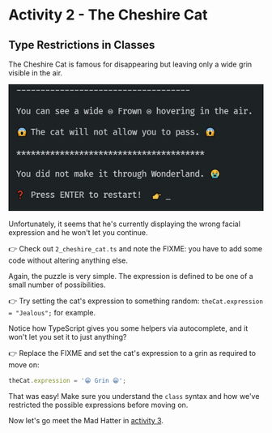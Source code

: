 # Activity 2 - The Cheshire Cat

## Type Restrictions in Classes

The Cheshire Cat is famous for disappearing but leaving only a wide grin visible in the air.

![Meet the Cheshire Cat](../images/cheshire_cat.jpg)

Unfortunately, it seems that he's currently displaying the wrong facial expression and he won't let you continue.

👉 Check out `2_cheshire_cat.ts` and note the FIXME: you have to add some code without altering anything else.

Again, the puzzle is very simple. The expression is defined to be one of a small number of possibilities.

👉 Try setting the cat's expression to something random: `theCat.expression = "Jealous";` for example.

Notice how TypeScript gives you some helpers via autocomplete, and it won't let you set it to just anything?

👉 Replace the FIXME and set the cat's expression to a grin as required to move on:

```JavaScript
theCat.expression = '😁 Grin 😁';
```

That was easy! Make sure you understand the `class` syntax and how we've restricted the possible expressions before moving on.

Now let's go meet the Mad Hatter in [activity 3](./activity_3.md).

